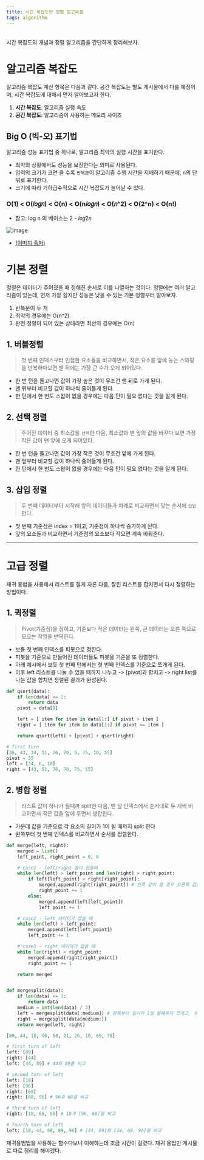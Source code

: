 ```yaml
---
title: 시간 복잡도와 정렬 알고리즘
tags: algorithm
---
```


<br/>
시간 복잡도의 개념과 정렬 알고리즘을 간단하게 정리해보자.<br/>
<!--more-->


# 알고리즘 복잡도
알고리즘 복잡도 계산 항목은 다음과 같다. 공간 복잡도는 별도 게시물에서 다룰 예정이며, 시간 복잡도에 대해서 먼저 알아보고자 한다.

1. **시간 복잡도**: 알고리즘 실행 속도
2. **공간 복잡도**: 알고리즘이 사용하는 메모리 사이즈

## Big O (빅-오) 표기법

알고리즘 성능 표기법 중 하나로, 알고리즘 최악의 실행 시간을 표기한다.
  - 최악의 상황에서도 성능을 보장한다는 의미로 사용된다.
- 입력의 크기가 크면 클 수록 `반복문`이 알고리즘 수행 시간을 지배하기 때문에, n의 단위로 표기한다.
- 크기에 따라 기하급수적으로 시간 복잡도가 늘어날 수 있다.

### O(1) < O(𝑙𝑜𝑔𝑛) < O(n) < O(n𝑙𝑜𝑔𝑛) < O(𝑛^2) < O(2^n) < O(n!)

- 참고: log n 의 베이스는 2 - 𝑙𝑜𝑔2𝑛



![image](https://miro.medium.com/max/2400/1*j8fUQjaUlmrQEN_udU0_TQ.jpeg)
- [(이미지 출처)](https://towardsdatascience.com/big-o-d13a8b1068c8)

# 기본 정렬
정렬은 데이터가 주어졌을 때 정해진 순서로 이를 나열하는 것이다. 정렬에는 여러 알고리즘이 있는데, 먼저 가장 쉽지만 성능은 낮을 수 있는 기본 정렬부터 알아보자.

1. 반복문이 두 개
2. 최악의 경우에는 O(n^2)
3. 완전 정렬이 되어 있는 상태라면 최선의 경우에는 O(n)

## 1. 버블정렬

> 첫 번째 인덱스부터 인접한 요소들을 비교하면서, 작은 요소를 앞에 놓는 스와핑을 반복하다보면 맨 뒤에는 가장 큰 수가 오게 되어있다.

- 한 번 턴을 돌고나면 값이 가장 높은 것이 무조건 맨 뒤로 가게 된다.
- 맨 뒤부터 비교할 값이 하나씩 줄어들게 된다.
- 한 턴에서 한 번도 스왑이 없을 경우에는 다음 턴이 필요 없다는 것을 알게 된다.


## 2. 선택 정렬

> 주어진 데이터 중 최소값을 `선택`한 다음, 최소값과 맨 앞의 값을 바꾸다 보면 가장 작은 값이 맨 앞에 오게 되어있다.

- 한 번 턴을 돌고나면 값이 가장 작은 것이 무조건 앞에 가게 된다.
- 맨 앞부터 비교할 값이 하나씩 줄어들게 된다.
- 한 턴에서 한 번도 스왑이 없을 경우에는 다음 턴이 필요 없다는 것을 알게 된다.


## 3. 삽입 정렬

> 두 번째 데이터부터 시작해 앞의 데이터들과 차례로 비교하면서 맞는 순서에 `삽입`한다.

- 첫 번째 기준점은 index = 1이고, 기준점이 하나씩 증가하게 된다.
- 앞의 요소들과 비교하면서 기준점의 요소보다 작으면 계속 바꿔준다.



---

# 고급 정렬

재귀 용법을 사용해서 리스트를 잘게 자른 다음, 잘린 리스트를 합치면서 다시 정렬하는 방법이다.

## 1. 퀵정렬

> Pivot(기준점)을 정하고, 기준보다 작은 데이터는 왼쪽, 큰 데이터는 오른 쪽으로 모으는 작업을 반복한다.

- 보통 첫 번째 인덱스를 피봇으로 정한다.
- 피봇을 기준으로 만들어진 데이터들도 피봇을 기준을 또 정렬한다.
- 아래 예시에서 보듯 첫 번째 턴에서는 첫 번째 인덱스를 기준으로 쪼개게 된다.
- 이후 left 리스트를 나눌 수 있을 때까지 나누고 -> [pivot]과 합치고 -> right list를 나눈 값을 합치면 정렬된 결과가 완성된다.

```python
def qsort(data):
    if len(data) <= 1:
        return data
    pivot = data[0]

    left = [ item for item in data[1:] if pivot > item ]
    right = [ item for item in data[1:] if pivot <= item ]

    return qsort(left) + [pivot] + qsort(right)

# first turn
[35, 43, 34, 51, 76, 70, 6, 75, 10, 55]
pivot = 35
left = [34, 6, 10]
right = [43, 51, 76, 70, 75, 55]

```



## 2. 병합 정렬

> 리스트 값이 하나가 될때까 split한 다음, 맨 앞 인덱스에서 순서대로 두 개씩 비교하면서 작은 값을 앞에 두면서 병합한다.

- 가운데 값을 기준으로 각 요소의 길이가 1이 될 때까지 split 한다
- 왼쪽부터 첫 번째 인덱스를 비교하면서 순서를 정렬한다.

```python
def merge(left, right):
    merged = list()
    left_point, right_point = 0, 0

    # case1 - left/right 둘다 있을때
    while len(left) > left_point and len(right) > right_point:
        if left[left_point] > right[right_point]:
            merged.append(right[right_point]) # 왼쪽 값이 클 경우 오른쪽 값을 먼저 정렬
            right_point += 1
        else:
            merged.append(left[left_point])
            left_point += 1

    # case2 - left 데이터가 없을 때
    while len(left) > left_point:
        merged.append(left[left_point])
        left_point += 1

    # case3 - right 데이터가 없을 때
    while len(right) > right_point:
        merged.append(right[right_point])
        right_point += 1

    return merged


def mergesplit(data):
    if len(data) <= 1:
        return data
    medium = int(len(data) / 2)
    left = mergesplit(data[:medium]) # 왼쪽부터 길이가 1일 될떄까지 쪼개고, 두 값을 비교하면서 합치게 된다.
    right = mergesplit(data[medium:])
    return merge(left, right)

[89, 44, 18, 96, 68, 21, 26, 10, 65, 78]

# first turn of left
left: [89]
right: [44]
left: [44, 89] # 44와 89를 비교

# second turn of left
left: [18]
left: [96]
right: [68]
right: [68, 96] # 96과 68을 비교

# third turn of left
right: [18, 68, 96] # 18과 [96, 68]을 비교

# fourth turn of left
left: [18, 44, 68, 89, 96] # [44, 89]와 [18, 68, 96]을 비교
```

재귀용범법을 사용하는 함수다보니 이해하는데 조금 시간이 걸렸다. 재귀 용법만 게시물로 따로 정리를 해야겠다.
